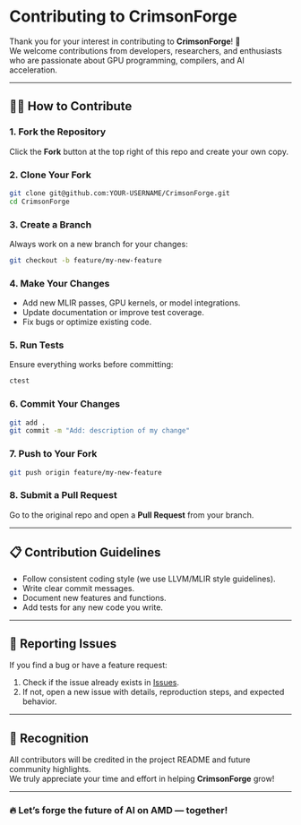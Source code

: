 # Contributing to CrimsonForge

Thank you for your interest in contributing to **CrimsonForge**! 🚀  
We welcome contributions from developers, researchers, and enthusiasts who are passionate about GPU programming, compilers, and AI acceleration.

---

## 🧑‍💻 How to Contribute

### 1. Fork the Repository
Click the **Fork** button at the top right of this repo and create your own copy.

### 2. Clone Your Fork
```bash
git clone git@github.com:YOUR-USERNAME/CrimsonForge.git
cd CrimsonForge
```

### 3. Create a Branch
Always work on a new branch for your changes:
```bash
git checkout -b feature/my-new-feature
```

### 4. Make Your Changes
- Add new MLIR passes, GPU kernels, or model integrations.
- Update documentation or improve test coverage.
- Fix bugs or optimize existing code.

### 5. Run Tests
Ensure everything works before committing:
```bash
ctest
```

### 6. Commit Your Changes
```bash
git add .
git commit -m "Add: description of my change"
```

### 7. Push to Your Fork
```bash
git push origin feature/my-new-feature
```

### 8. Submit a Pull Request
Go to the original repo and open a **Pull Request** from your branch.

---

## 📋 Contribution Guidelines

- Follow consistent coding style (we use LLVM/MLIR style guidelines).
- Write clear commit messages.
- Document new features and functions.
- Add tests for any new code you write.

---

## 🐛 Reporting Issues

If you find a bug or have a feature request:
1. Check if the issue already exists in [Issues](https://github.com/Uzair-90/CrimsonForge/issues).
2. If not, open a new issue with details, reproduction steps, and expected behavior.

---

## 🌟 Recognition

All contributors will be credited in the project README and future community highlights.  
We truly appreciate your time and effort in helping **CrimsonForge** grow!

---

### 🔥 Let’s forge the future of AI on AMD — together!
